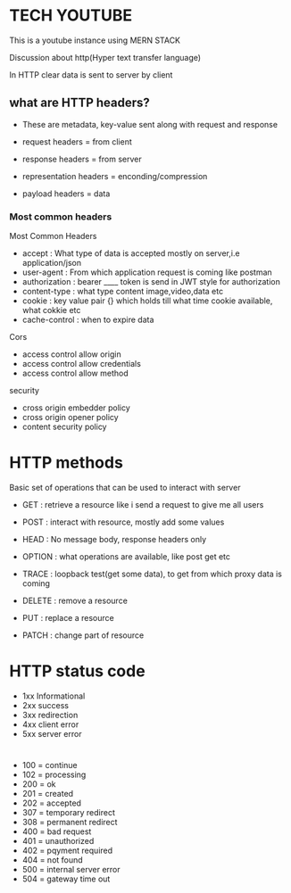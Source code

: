 # TECH YOUTUBE

This is a youtube instance using MERN STACK

Discussion about http(Hyper text transfer language)

In HTTP clear data is sent to server by client

## what are HTTP headers?

- These are metadata, key-value sent along with request and response

- request headers = from client
- response headers = from server
- representation headers = enconding/compression
- payload headers = data

### Most common headers 

Most Common Headers

- accept : What type of data is accepted mostly on server,i.e application/json
- user-agent : From which application request is coming like postman
- authorization : bearer ____ token is send in JWT style for authorization
- content-type : what type content image,video,data etc
- cookie : key value pair {} which holds till what time cookie available, what cokkie etc
- cache-control : when to expire data

Cors

- access control allow origin
- access control allow credentials
- access control allow method

security

- cross origin embedder policy
- cross origin opener policy
- content security policy


# HTTP methods

Basic set of operations that can be used to interact with server

- GET : retrieve a resource like i send a request to give me all users

- POST : interact with resource, mostly add some values

- HEAD : No message body, response headers only

- OPTION : what operations are available, like post get etc

- TRACE : loopback test(get some data), to get from which proxy data is coming

- DELETE : remove a resource

- PUT : replace a resource

- PATCH : change part of resource

# HTTP status code

- 1xx Informational
- 2xx success
- 3xx redirection
- 4xx client error
- 5xx server error
# 
- 100 = continue
- 102 = processing
- 200 = ok
- 201 = created
- 202 = accepted
- 307 = temporary redirect
- 308 = permanent redirect
- 400 = bad request
- 401 = unauthorized 
- 402 = pqyment required 
- 404 = not found
- 500 = internal server error
- 504 = gateway time out







